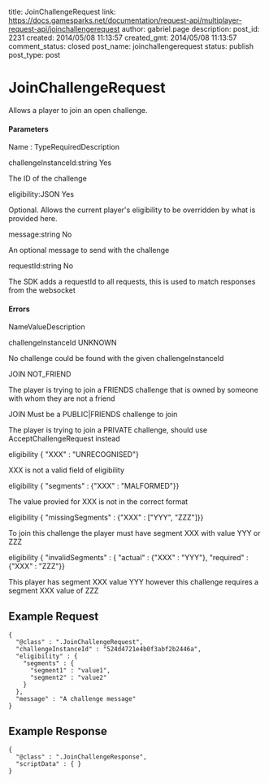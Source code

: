 title: JoinChallengeRequest
link: https://docs.gamesparks.net/documentation/request-api/multiplayer-request-api/joinchallengerequest
author: gabriel.page
description: 
post_id: 2231
created: 2014/05/08 11:13:57
created_gmt: 2014/05/08 11:13:57
comment_status: closed
post_name: joinchallengerequest
status: publish
post_type: post

<!--Allows a player to join an open challenge. -->

# JoinChallengeRequest

Allows a player to join an open challenge.

#### Parameters

Name : TypeRequiredDescription

challengeInstanceId:string
Yes

The ID of the challenge

eligibility:JSON
Yes

Optional. Allows the current player's eligibility to be overridden by what is provided here.

message:string
No

An optional message to send with the challenge

requestId:string
No

The SDK adds a requestId to all requests, this is used to match responses from the websocket

#### Errors

NameValueDescription

challengeInstanceId
UNKNOWN

No challenge could be found with the given challengeInstanceId

JOIN
NOT_FRIEND

The player is trying to join a FRIENDS challenge that is owned by someone with whom they are not a friend

JOIN
Must be a PUBLIC|FRIENDS challenge to join

The player is trying to join a PRIVATE challenge, should use AcceptChallengeRequest instead

eligibility
{ "XXX" : "UNRECOGNISED"}

XXX is not a valid field of eligibility

eligibility
{ "segments" : {"XXX" : "MALFORMED"}}

The value provied for XXX is not in the correct format

eligibility
{ "missingSegments" : {"XXX" : ["YYY", "ZZZ"]}}

To join this challenge the player must have segment XXX with value YYY or ZZZ

eligibility
{ "invalidSegments" : { "actual" : {"XXX" : "YYY"}, "required" : {"XXX" : "ZZZ"}}

This player has segment XXX value YYY however this challenge requires a segment XXX value of ZZZ

  


## Example Request
    
    
    {
      "@class" : ".JoinChallengeRequest",
      "challengeInstanceId" : "524d4721e4b0f3abf2b2446a",
      "eligibility" : {
        "segments" : {
          "segment1" : "value1",
          "segment2" : "value2"
        }
      },
      "message" : "A challenge message"
    }

## Example Response
    
    
    {
      "@class" : ".JoinChallengeResponse",
      "scriptData" : { }
    }